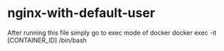 # nginx-with-default-user

After running this file simply go to exec mode of docker
docker exec -it [CONTAINER_ID] /bin/bash
